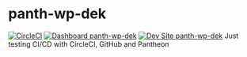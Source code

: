 # panth-wp-dek

[![CircleCI](https://circleci.com/gh/GhostInTheMachines/panth-wp-dek.svg?style=shield)](https://circleci.com/gh/GhostInTheMachines/panth-wp-dek)
[![Dashboard panth-wp-dek](https://img.shields.io/badge/dashboard-panth_wp_dek-yellow.svg)](https://dashboard.pantheon.io/sites/60fdf4fd-dc03-443b-8913-d63052b1f494#dev/code)
[![Dev Site panth-wp-dek](https://img.shields.io/badge/site-panth_wp_dek-blue.svg)](http://dev-panth-wp-dek.pantheonsite.io/)
Just testing CI/CD with CircleCI, GitHub and Pantheon
